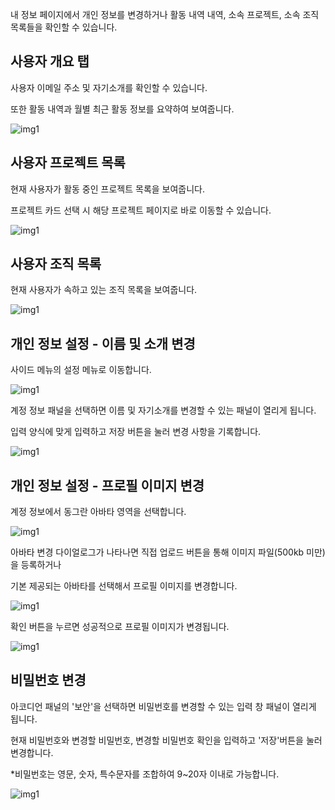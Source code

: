내 정보 페이지에서 개인 정보를 변경하거나 활동 내역 내역, 소속 프로젝트, 소속 조직 목록들을 확인할 수 있습니다.

  

사용자 개요 탭
--------

사용자 이메일 주소 및 자기소개를 확인할 수 있습니다.

또한 활동 내역과 월별 최근 활동 정보를 요약하여 보여줍니다.

![img1](https://raw.githubusercontent.com/vazilcompany/vridge-docs/main/guide/img/getting_started/my_settings_01.png)  

  

  
  
  

  

사용자 프로젝트 목록
-----------

현재 사용자가 활동 중인 프로젝트 목록을 보여줍니다.

프로젝트 카드 선택 시 해당 프로젝트 페이지로 바로 이동할 수 있습니다.

  

![img1](https://raw.githubusercontent.com/vazilcompany/vridge-docs/main/guide/img/getting_started/my_settings_02.png)  

  

  

  

  

사용자 조직 목록
---------

현재 사용자가 속하고 있는 조직 목록을 보여줍니다.

![img1](https://raw.githubusercontent.com/vazilcompany/vridge-docs/main/guide/img/getting_started/my_settings_03.png)  

  

  

  

  

개인 정보 설정 - 이름 및 소개 변경
---------------------

  

사이드 메뉴의 설정 메뉴로 이동합니다.

![img1](https://raw.githubusercontent.com/vazilcompany/vridge-docs/main/guide/img/getting_started/my_settings_04.png)  

  

  

  

계정 정보 패널을 선택하면 이름 및 자기소개를 변경할 수 있는 패널이 열리게 됩니다.

입력 양식에 맞게 입력하고 저장 버튼을 눌러 변경 사항을 기록합니다.

![img1](https://raw.githubusercontent.com/vazilcompany/vridge-docs/main/guide/img/getting_started/my_settings_05.png)  

  
  

  

개인 정보 설정 - 프로필 이미지 변경
---------------------

  

계정 정보에서 동그란 아바타 영역을 선택합니다.

![img1](https://raw.githubusercontent.com/vazilcompany/vridge-docs/main/guide/img/getting_started/my_settings_06.png)  

  

아바타 변경 다이얼로그가 나타나면 직접 업로드 버튼을 통해 이미지 파일(500kb 미만)을 등록하거나

기본 제공되는 아바타를 선택해서 프로필 이미지를 변경합니다.

![img1](https://raw.githubusercontent.com/vazilcompany/vridge-docs/main/guide/img/getting_started/my_settings_07.png)  

  

  

확인 버튼을 누르면 성공적으로 프로필 이미지가 변경됩니다.

![img1](https://raw.githubusercontent.com/vazilcompany/vridge-docs/main/guide/img/getting_started/my_settings_08.png)  

  

  

  

비밀번호 변경
-------

아코디언 패널의 '보안'을 선택하면 비밀번호를 변경할 수 있는 입력 창 패널이 열리게 됩니다.

현재 비밀번호와 변경할 비밀번호, 변경할 비밀번호 확인을 입력하고 '저장'버튼을 눌러 변경합니다.

\*비밀번호는 영문, 숫자, 특수문자를 조합하여 9~20자 이내로 가능합니다.

![img1](https://raw.githubusercontent.com/vazilcompany/vridge-docs/main/guide/img/getting_started/my_settings_09.png)  
